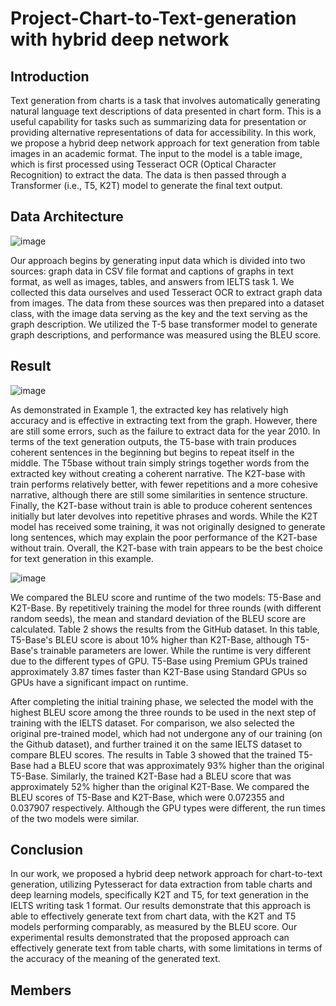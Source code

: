# Project-Chart-to-Text-generation with hybrid deep network

## Introduction

Text generation from charts is a task that involves automatically generating natural language text descriptions of data presented in chart form. This is a useful capability for tasks such as summarizing data for presentation or providing alternative representations of data for accessibility. In this work, we propose a hybrid deep network approach for text generation from table images in an academic format. The input to the model is a table image, which is first processed using Tesseract OCR (Optical Character Recognition) to extract the data. The data is then passed through a Transformer (i.e., T5, K2T) model to generate the final text output. 

## Data Architecture

![image](https://user-images.githubusercontent.com/85028821/224634155-dedec71b-d917-4856-81e2-be5a16bb5e4e.png)

Our approach begins by generating input data which is divided into two sources: graph data in CSV file format and captions of graphs in text format, as well as images, tables, and answers from IELTS task 1. We collected this data ourselves and used Tesseract OCR to extract graph data from images. The data from these sources was then prepared into a dataset class, with the image data serving as the key and the text serving as the graph description. We utilized the T-5 base transformer model to generate graph descriptions, and performance was measured using the BLEU score.

## Result

![image](https://user-images.githubusercontent.com/85028821/224634550-dfa5a156-e4e2-4e42-bb31-390218d27ed8.png)

As demonstrated in Example 1, the extracted key has relatively high accuracy and is effective in extracting text from the graph. However, there are still some errors, such as the failure to extract data for the year 2010. In terms of the text generation outputs, the T5-base with train produces coherent sentences in the beginning but begins to repeat itself in the middle. The T5base without train simply strings together words from the extracted key without creating a coherent narrative. The K2T-base with train performs relatively better, with fewer repetitions and a more cohesive narrative, although there are still some similarities in sentence structure. Finally, the K2T-base without train is able to produce coherent sentences initially but later devolves into repetitive phrases and words. While the K2T model has received some training, it was not originally designed to generate long sentences, which may explain the poor performance of the K2T-base without train. Overall, the K2T-base with train appears to be the best choice for text generation in this example.

![image](https://user-images.githubusercontent.com/85028821/224635273-49e4fae4-9ab2-4236-bd71-1770cab3253e.png)

We compared the BLEU score and runtime of the two models: T5-Base and K2T-Base. By repetitively training the model for three rounds (with different random seeds), the mean and standard deviation of the BLEU score are calculated. Table 2 shows the results from the GitHub dataset. In this table, T5-Base's BLEU score is about 10% higher than K2T-Base, although T5-Base's trainable parameters are lower. While the runtime is very different due to the different types of GPU. T5-Base using Premium GPUs trained approximately 3.87 times faster than K2T-Base using Standard GPUs so GPUs have a significant impact on runtime.

After completing the initial training phase, we selected the model with the highest BLEU score among the three rounds to be used in the next step of training with the IELTS dataset. For comparison, we also selected the original pre-trained model, which had not undergone any of our training (on the Github dataset), and further trained it on the same IELTS dataset to compare BLEU scores. The results in Table 3 showed that the trained T5-Base had a BLEU score that was approximately 93% higher than the original T5-Base. Similarly, the trained K2T-Base had a BLEU score that was approximately 52% higher than the original K2T-Base. We compared the BLEU scores of T5-Base and K2T-Base, which were 0.072355 and 0.037907 respectively. Although the GPU types were different, the run times of the two models were similar.

## Conclusion

In our work, we proposed a hybrid deep network approach for chart-to-text generation, utilizing Pytesseract for data extraction from table charts and deep learning models, specifically K2T and T5, for text generation in the IELTS writing task 1 format. Our results demonstrate that this approach is able to effectively generate text from chart data, with the K2T and T5 models performing comparably, as measured by the BLEU score. Our experimental results demonstrated that the proposed approach can effectively generate text from table charts, with some limitations in terms of the accuracy of the meaning of the generated text.

## Members

